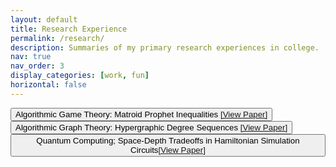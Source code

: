 ```yaml
---
layout: default
title: Research Experience
permalink: /research/
description: Summaries of my primary research experiences in college. 
nav: true
nav_order: 3
display_categories: [work, fun]
horizontal: false
---
```

<div class="projects-container">
  <!-- Project 1 -->
  <div class="project">
    <button class="toggle" onclick="toggleDetails(this)">Algorithmic Game Theory: Matroid Prophet Inequalities <a href="../assets/pdf/JP_AryaMaheshwari.pdf" target="_blank">[View Paper]</a></button>
    <div class="details" style="display: none;">
      <p>Short description of the first research project. This is a two-sentence blurb that explains what the project is about.</p>
    </div>
  </div>
  <!-- Project 2 -->
  <div class="project">
    <button class="toggle" onclick="toggleDetails(this)">Algorithmic Graph Theory: Hypergraphic Degree Sequences <a href="link-to-paper" target="_blank">[View Paper]</a></button>
    <div class="details" style="display: none;">
      <p>Short description of the second research project. This is a two-sentence blurb that explains what the project is about.</p>
    </div>
  </div>
  <!-- Project 3 -->
  <div class="project">
    <button class="toggle" onclick="toggleDetails(this)">Quantum Computing; Space-Depth Tradeoffs in Hamiltonian Simulation Circuits<a href="link-to-paper" target="_blank">[View Paper]</a></button>
    <div class="details" style="display: none;">
      <p>Short description of the third research project. This is a two-sentence blurb that explains what the project is about.</p>
    </div>
  </div>
</div>
<script>
  function toggleDetails(button) {
    const details = button.nextElementSibling;
    if (details.style.display === "none") {
      details.style.display = "block";
    } else {
      details.style.display = "none";
    }
  }
</script>